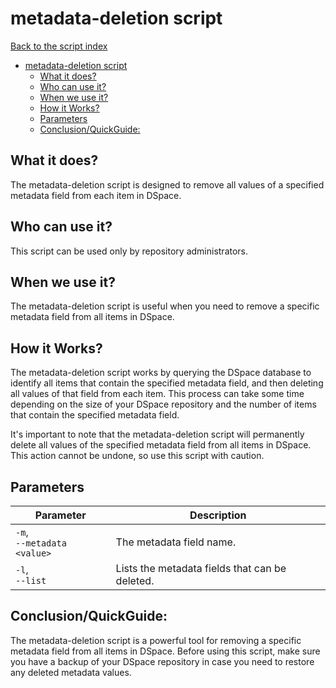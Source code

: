 # metadata-deletion script
[Back to the script index](index.md)
<!-- TOC -->
* [metadata-deletion script](#metadata-deletion-script)
  * [What it does?](#what-it-does)
  * [Who can use it?](#who-can-use-it)
  * [When we use it?](#when-we-use-it)
  * [How it Works?](#how-it-works)
  * [Parameters](#parameters)
  * [Conclusion/QuickGuide:](#conclusionquickguide)
<!-- TOC -->
## What it does?

The metadata-deletion script is designed to remove all values of a specified metadata field from each item in DSpace.

## Who can use it?

This script can be used only by repository administrators.

## When we use it?

The metadata-deletion script is useful when you need to remove a specific metadata field from all items in DSpace.

## How it Works?

The metadata-deletion script works by querying the DSpace database to identify all items that contain the specified
metadata field, and then deleting all values of that field from each item. This process can take some time depending on
the size of your DSpace repository and the number of items that contain the specified metadata field.

It's important to note that the metadata-deletion script will permanently delete all values of the specified metadata
field from all items in DSpace. This action cannot be undone, so use this script with caution.

## Parameters

| Parameter                       | Description                                    |
|---------------------------------|------------------------------------------------|
| `-m`, <br/>`--metadata <value>` | The metadata field name.                       |
| `-l`, <br/>`--list`             | Lists the metadata fields that can be deleted. |

## Conclusion/QuickGuide:

The metadata-deletion script is a powerful tool for removing a specific metadata field from all items in DSpace. Before
using this script, make sure you have a backup of your DSpace repository in case you need to restore any deleted
metadata values.

